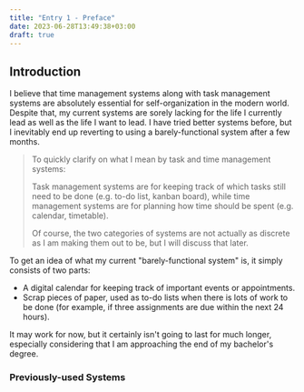 ```yaml
---
title: "Entry 1 - Preface"
date: 2023-06-28T13:49:38+03:00
draft: true
---
```


## Introduction

I believe that time management systems along with task management systems are absolutely essential for self-organization in the modern world. Despite that, my current systems are sorely lacking for the life I currently lead as well as the life I want to lead. I have tried better systems before, but I inevitably end up reverting to using a barely-functional system after a few months.

> To quickly clarify on what I mean by task and time management systems:
> 
> Task management systems are for keeping track of which tasks still need to be done (e.g. to-do list, kanban board), while time management systems are for planning how time should be spent (e.g. calendar, timetable).
> 
> Of course, the two categories of systems are not actually as discrete as I am making them out to be, but I will discuss that later.

To get an idea of what my current "barely-functional system" is, it simply consists of two parts:
- A digital calendar for keeping track of important events or appointments.
- Scrap pieces of paper, used as to-do lists when there is lots of work to be done (for example, if three assignments are due within the next 24 hours).

It may work for now, but it certainly isn't going to last for much longer, especially considering that I am approaching the end of my bachelor's degree.

### Previously-used Systems


